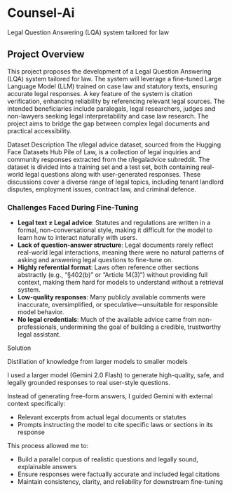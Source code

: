 # Counsel-Ai
Legal Question Answering (LQA) system tailored for law
## Project Overview

This project proposes the development of a Legal Question Answering (LQA) system tailored for law. The system will leverage a fine-tuned Large Language Model (LLM) trained on case law and statutory texts, ensuring accurate legal responses. A key feature of the system is citation verification, enhancing reliability by referencing relevant legal sources. The intended beneficiaries include paralegals, legal researchers, judges and non-lawyers seeking legal interpretability and case law research. The project aims to bridge the gap between complex legal documents and practical accessibility.

Dataset Description
The r/legal advice dataset, sourced from the Hugging Face Datasets Hub Pile of Law, is a collection of legal inquiries and community responses extracted from the r/legaladvice subreddit. The dataset is divided into a training set and a test set, both containing real-world legal questions along with user-generated responses. These discussions cover a diverse range of legal topics, including tenant landlord disputes, employment issues, contract law, and criminal defence.

### Challenges Faced During Fine-Tuning

- **Legal text ≠ Legal advice**: Statutes and regulations are written in a formal, non-conversational style, making it difficult for the model to learn how to interact naturally with users.
- **Lack of question-answer structure**: Legal documents rarely reflect real-world legal interactions, meaning there were no natural patterns of asking and answering legal questions to fine-tune on.
- **Highly referential format**: Laws often reference other sections abstractly (e.g., “§402(b)” or “Article 14(3)”) without providing full context, making them hard for models to understand without a retrieval system.
- **Low-quality responses**: Many publicly available comments were inaccurate, oversimplified, or speculative—unsuitable for responsible model behavior.
- **No legal credentials**: Much of the available advice came from non-professionals, undermining the goal of building a credible, trustworthy legal assistant.

Solution 

Distillation of knowledge from larger models to smaller models

I used a larger model (Gemini 2.0 Flash) to generate high-quality, safe, and legally grounded responses to real user-style questions.

Instead of generating free-form answers, I guided Gemini with external context specifically:

- Relevant excerpts from actual legal documents or statutes
- Prompts instructing the model to cite specific laws or sections in its response

This process allowed me to:

- Build a parallel corpus of realistic questions and legally sound, explainable answers
- Ensure responses were factually accurate and included legal citations
- Maintain consistency, clarity, and reliability for downstream fine-tuning
